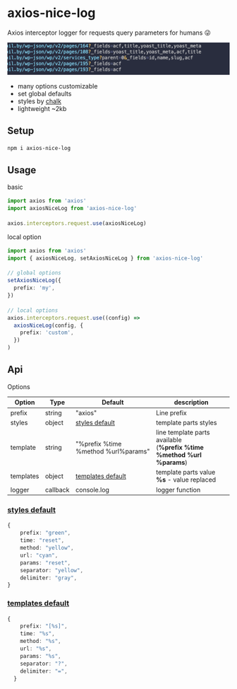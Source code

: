 # axios-nice-log

Axios interceptor logger for requests query parameters for humans 😜

<img  src="https://raw.githubusercontent.com/reslear/whale/main/packages/axios-nice-log/media/thumb.png"  width="584">

- many options customizable
- set global defaults
- styles by [chalk](https://github.com/chalk/chalk)
- lightweight \~2kb

## Setup

```sh
npm i axios-nice-log
```

## Usage

basic

```ts
import axios from 'axios'
import axiosNiceLog from 'axios-nice-log'

axios.interceptors.request.use(axiosNiceLog)
```

local option

```ts
import axios from 'axios'
import { axiosNiceLog, setAxiosNiceLog } from 'axios-nice-log'

// global options
setAxiosNiceLog({
  prefix: 'my',
})

// local options
axios.interceptors.request.use((config) =>
  axiosNiceLog(config, {
    prefix: 'custom',
  })
)
```

## Api

Options

| **Option** | **Type** | **Default**                         | **description**                                                            |
| ---------- | -------- | ----------------------------------- | -------------------------------------------------------------------------- |
| prefix     | string   | "axios"                             | Line prefix                                                                |
| styles     | object   | [styles default](#styles)           | template parts styles                                                      |
| template   | string   | "%prefix %time %method %url%params" | line template parts available <br>(**%prefix %time %method %url %params**) |
| templates  | object   | [templates default](#tempaltes)     | template parts value <br>**%s** - value replaced                           |
| logger     | callback | console.log                         | logger function                                                            |

### [styles default](#styles)

```ts
{
	prefix: "green",
	time: "reset",
	method: "yellow",
	url: "cyan",
	params: "reset",
	separator: "yellow",
	delimiter: "gray",
}
```

### [templates default](#templates)

```ts
{
    prefix: "[%s]",
    time: "%s",
    method: "%s",
    url: "%s",
    params: "%s",
    separator: "?",
    delimiter: "=",
  }
```
